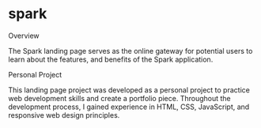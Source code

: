 # spark

Overview

The Spark landing page serves as the online gateway for potential users to learn about the features, and benefits of the Spark application.

Personal Project

This landing page project was developed as a personal project to practice web development skills and create a portfolio piece. Throughout the development process, I gained experience in HTML, CSS, JavaScript, and responsive web design principles.
